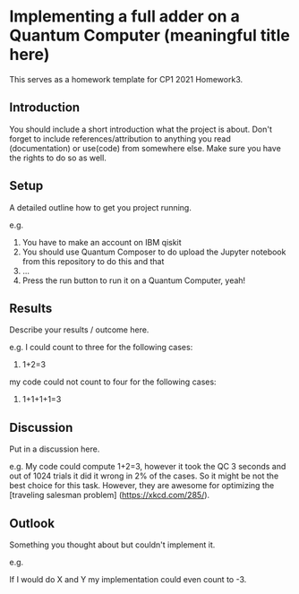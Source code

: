 # Implementing a full adder on a Quantum Computer (meaningful title here)

This serves as a homework template for CP1 2021 Homework3.

## Introduction

You should include a short introduction what the project is about. Don't forget to include references/attribution to anything you read (documentation) or use(code) from somewhere else. Make sure you have the rights to do so as well.

## Setup

A detailed outline how to get you project running.

e.g.

1. You have to make an account on IBM qiskit
2. You should use Quantum Composer to do upload the Jupyter notebook from this repository to do this and that
3. ...
4. Press the run button to run it on a Quantum Computer, yeah!

## Results

Describe your results / outcome here.

e.g. I could count to three for the following cases:

1. 1+2=3

my code could not count to four for the following cases:

1. 1+1+1+1=3

## Discussion

Put in a discussion here.

e.g. My code could compute 1+2=3, however it took the QC 3 seconds and out of 1024 trials it did it wrong in 2% of the cases. So it might be not the best choice for this task. However, they are awesome for optimizing the [traveling salesman problem] (https://xkcd.com/285/).

## Outlook

Something you thought about but couldn't implement it.

e.g.

If I would do X and Y my implementation could even count to -3.
